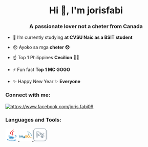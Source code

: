 <h1 align="center">Hi 👋, I'm jorisfabi</h1>
<h3 align="center">A passionate lover not a cheter from Canada</h3>

- 🔭 I’m currently studying **at CVSU Naic as a BSIT student**

- 😞 Ayoko sa mga **cheter 😞**

- ☝️ Top 1 Philippines **Cecilion 🧛🏼**

- ⚡ Fun fact **Top 1 MC GOGO**

- ✨ Happy New Year ✨ **Everyone**

<h3 align="left">Connect with me:</h3>
<p align="left">
<a href="https://fb.com/https://www.facebook.com/joris.fabi09" target="blank"><img align="center" src="https://raw.githubusercontent.com/rahuldkjain/github-profile-readme-generator/master/src/images/icons/Social/facebook.svg" alt="https://www.facebook.com/joris.fabi09" height="30" width="40" /></a>
</p>

<h3 align="left">Languages and Tools:</h3>
<p align="left"> <a href="https://www.java.com" target="_blank" rel="noreferrer"> <img src="https://raw.githubusercontent.com/devicons/devicon/master/icons/java/java-original.svg" alt="java" width="40" height="40"/> </a> <a href="https://www.mysql.com/" target="_blank" rel="noreferrer"> <img src="https://raw.githubusercontent.com/devicons/devicon/master/icons/mysql/mysql-original-wordmark.svg" alt="mysql" width="40" height="40"/> </a> <a href="https://www.photoshop.com/en" target="_blank" rel="noreferrer"> <img src="https://raw.githubusercontent.com/devicons/devicon/master/icons/photoshop/photoshop-line.svg" alt="photoshop" width="40" height="40"/> </a> </p>
